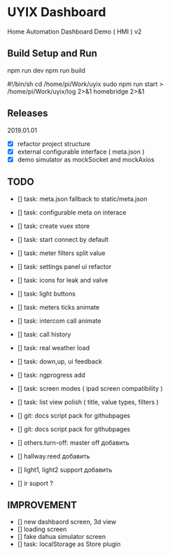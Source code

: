 # UYIX Dashboard
Home Automation Dashboard Demo ( HMI ) v2

## Build Setup and Run
npm run dev
npm run build

#!/bin/sh
cd /home/pi/Work/uyix
sudo npm run start  > /home/pi/Work/uyix/log 2>&1
homebridge 2>&1

## Releases

2019.01.01
- [x] refactor project structure
- [x] external configurable interface ( meta.json )
- [x] demo simulator as mockSocket and mockAxios

## TODO
- [] task: meta.json fallback to static/meta.json
- [] task: configurable meta on interace
- [] task: create vuex store
- [] task: start connect by default
- [] task: meter filters split value
- [] task: settings panel ui refactor
- [] task: icons for leak and valve
- [] task: light buttons
- [] task: meters ticks animate
- [] task: intercom call animate
- [] task: call history
- [] task: real weather load
- [] task: down,up, ui feedback
- [] task: ngprogress add
- [] task: screen modes ( ipad screen compatibility )
- [] task: list view polish ( title, value types, filters )
- [] git: docs script pack for githubpages 
- [] git: docs script pack for githubpages

- [] others.turn-off: master off добавить
- [] hallway.reed добавить
- [] light1, light2 support добавить
- [] ir suport ?

## IMPROVEMENT 
- [] new dashbaord screen, 3d view
- [] loading screen
- [] fake dahua simulator screen
- [] task: localStorage as Store plugin
